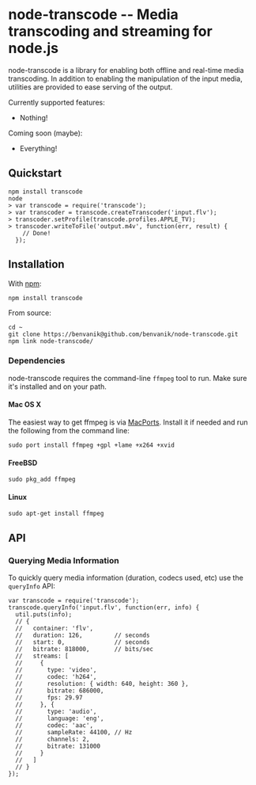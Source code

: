 node-transcode -- Media transcoding and streaming for node.js
====================================

node-transcode is a library for enabling both offline and real-time media
transcoding. In addition to enabling the manipulation of the input media,
utilities are provided to ease serving of the output.

Currently supported features:

* Nothing!

Coming soon (maybe):

* Everything!

## Quickstart

    npm install transcode
    node
    > var transcode = require('transcode');
    > var transcoder = transcode.createTranscoder('input.flv');
    > transcoder.setProfile(transcode.profiles.APPLE_TV);
    > transcoder.writeToFile('output.m4v', function(err, result) {
        // Done!
      });

## Installation

With [npm](http://npmjs.org):

    npm install transcode

From source:

    cd ~
    git clone https://benvanik@github.com/benvanik/node-transcode.git
    npm link node-transcode/
    
### Dependencies

node-transcode requires the command-line `ffmpeg` tool to run. Make sure
it's installed and on your path.

#### Mac OS X

The easiest way to get ffmpeg is via [MacPorts](http://macports.org).
Install it if needed and run the following from the command line:

    sudo port install ffmpeg +gpl +lame +x264 +xvid
    
#### FreeBSD

    sudo pkg_add ffmpeg

#### Linux

    sudo apt-get install ffmpeg

## API

### Querying Media Information

To quickly query media information (duration, codecs used, etc) use the
`queryInfo` API:

    var transcode = require('transcode');
    transcode.queryInfo('input.flv', function(err, info) {
      util.puts(info);
      // {
      //   container: 'flv',
      //   duration: 126,         // seconds
      //   start: 0,              // seconds
      //   bitrate: 818000,       // bits/sec
      //   streams: [
      //     {
      //       type: 'video',
      //       codec: 'h264',
      //       resolution: { width: 640, height: 360 },
      //       bitrate: 686000,
      //       fps: 29.97
      //     }, {
      //       type: 'audio',
      //       language: 'eng',
      //       codec: 'aac',
      //       sampleRate: 44100, // Hz
      //       channels: 2,
      //       bitrate: 131000
      //     }
      //   ]
      // }
    });


